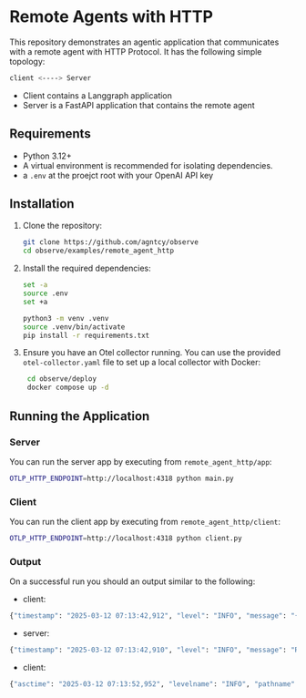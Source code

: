 # Remote Agents with HTTP

This repository demonstrates an agentic application that communicates with a remote agent with HTTP Protocol. It has the following simple topology:

```bash
client <----> Server
```

- Client contains a Langgraph application
- Server is a FastAPI application that contains the remote agent

## Requirements

- Python 3.12+
- A virtual environment is recommended for isolating dependencies.
- a `.env` at the proejct root with your OpenAI API key

## Installation

1. Clone the repository:

   ```bash
   git clone https://github.com/agntcy/observe
   cd observe/examples/remote_agent_http
   ```
2. Install the required dependencies:

   ```bash
   set -a
   source .env
   set +a

   python3 -m venv .venv
   source .venv/bin/activate
   pip install -r requirements.txt
   ```

3. Ensure you have an Otel collector running. You can use the provided `otel-collector.yaml` file to set up a local collector with Docker:

   ```bash
    cd observe/deploy
    docker compose up -d
    ```

## Running the Application

### Server

You can run the server app by executing from `remote_agent_http/app`:

   ```bash
   OTLP_HTTP_ENDPOINT=http://localhost:4318 python main.py
   ```

### Client

You can run the client app by executing from `remote_agent_http/client`:

   ```bash
   OTLP_HTTP_ENDPOINT=http://localhost:4318 python client.py
   ```

### Output

On a successful run you should an output similar to the following:

- client:

```bash
{"timestamp": "2025-03-12 07:13:42,912", "level": "INFO", "message": "{'event': 'final_result', 'result': {'messages': [HumanMessage(content='Write a story about a cat', additional_kwargs={}, response_metadata={}, id='c97f93dd-0c55-4109-862b-a34d6fd5aeba'), AIMessage(content='cats are wise', additional_kwargs={}, response_metadata={}, id='c79d1515-340e-43b6-b16c-9e04ae2c3058')]}}", "module": "slim", "function": "<module>", "line": 212, "logger": "graph_client", "pid": 20472}
```

- server:

```bash
{"timestamp": "2025-03-12 07:13:42,910", "level": "INFO", "message": "Received message{\"agent_id\": \"remote_agent\", \"output\": {\"messages\": [{\"role\": \"assistant\", \"content\": \"cats are wise\"}]}, \"model\": \"gpt-4o\", \"metadata\": {\"id\": \"d90cafe8-8f0c-4012-937f-df98356262cc\"}}, from agent <builtins.PyAgentSource object at 0x0000020A5BA2A5F0>", "module": "main", "function": "connect_to_gateway", "line": 184, "logger": "app", "pid": 5808}
```

- client:

```bash
{"asctime": "2025-03-12 07:13:52,952", "levelname": "INFO", "pathname": "/agntcy/observe/examples/remote_agent_http/client/client.py", "module": "client", "funcName": "main", "message": "", "exc_info": null, "event": "final_result", "result": {"messages": ["content='Write a story about a cat' additional_kwargs={} response_metadata={} id='18a654f4-f206-40ab-9b53-dfa98d864a35'", "content='Write a story about a cat' additional_kwargs={} response_metadata={} id='d966a15f-73c0-480b-8554-a240c0d5b1bb'", "content='Once upon a time, in the bustling city of Meowpolis, lived a curious and adventurous feline named Oliver. Oliver was not an ordinary cat; he had an insatiable curiosity about the world beyond his cozy apartment, where he lived with his human, Emily.\\n\\nEvery day, Oliver would gaze out the window, watching the world go by. The bustling streets below were filled with people rushing to and fro, tall buildings reaching towards the sky, and vibrant market stalls that seemed to promise adventures aplenty. Despite Emily\\'s love and attention, Oliver\\'s heart yearned for exploration and the thrill of the unknown.\\n\\nOne crisp autumn morning, as Emily prepared to head to work, she accidentally left the window slightly ajar. Sensing an opportunity, Oliver leaped onto the windowsill. A gust of cool wind ruffled his fur, and he felt a flicker of excitement. With a graceful leap, he jumped out and landed on the fire escape.\\n\\nOutside, the air was filled with new scents and sounds. Excited yet cautious, Oliver made his way down the metal staircase to the alley below. The city unveiled itself before him in all its glory. Vibrant taxis zoomed past, pigeons cooed from the rooftops, and the aroma of freshly baked bread wafted from a nearby bakery.\\n\\nDetermined to make the most of his adventure, Oliver began to explore the winding streets. He marveled at the street performers in the square and chuckled as children chased a stray balloon. A friendly street vendor even offered him a small piece of fish, which he gratefully accepted.\\n\\nAs the day wore on, Oliver found himself at the heart of Meowpolis\\'s bustling market. Stalls brimmed with colorful fruits, vegetables, and delightful trinkets. In the center of the square, a large fountain bubbled joyfully, where he paused to take a drink and rest his paws.\\n\\nJust as Oliver was about to continue his exploration, he heard a familiar voice calling his name. It was Emily! She had returned home to find him missing and had launched a search through the city, desperate to find her beloved cat. Oliver\\'s heart leapt with joy as he raced towards her open arms.\\n\\nEmily scooped him up, relief flooding her face. \"Oh, Oliver, you had me so worried!\" she exclaimed, hugging him tightly. Despite his grand adventure, Oliver realized that there was no place like home, and no one like Emily to share his adventures with.\\n\\nFrom that day forward, Emily often took Oliver on gentle walks through the city, safely harnessed, allowing him to satisfy his curiosity under her watchful eye. And though Oliver still had a penchant for adventure, he knew he would always have a loving home to return to, where he could share tales of the city with Emily as she petted him to sleep.\\n\\nAnd so, Oliver continued to explore, discover, and dream, writing the chapters of his story in the vibrant city of Meowpolis, with Emily always by his side.' additional_kwargs={} response_metadata={} id='e78f6aad-49d7-4fda-bb1d-f49adb1e3696'"], "session_id": {"executionID": "remote-client-agent_http_17038049-5714-4c6c-ab14-4d27ec20872f", "traceparentID": "00-8b5adbbda7baa4f3bfcac754ba3a3de4-9b2ce575d6e1ee4c-01"}}}
```